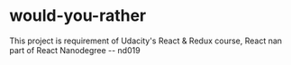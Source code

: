 # would-you-rather
This project is requirement of Udacity's React &amp; Redux course, React nan   part of React Nanodegree -- nd019
